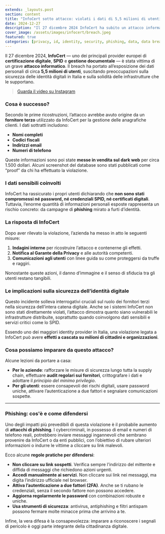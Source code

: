 ```yaml
---
extends: _layouts.post
section: content
title: "InfoCert sotto attacco: violati i dati di 5,5 milioni di utenti"
date: 2024-12-27
description: "Il 27 dicembre 2024 InfoCert ha subito un attacco informatico: esposti i dati personali di 5,5 milioni di utenti, tra cui email e codici fiscali."
cover_image: /assets/images/infocert/breach.jpeg
featured: true
categories: [privacy, id, identity, security, phishing, data, data breach, security breach, Cybersecurity, Digital identity, SPID, Data theft]
---
```


<p>Il 27 dicembre 2024, <strong>InfoCert</strong> — uno dei principali provider europei di <strong>certificazione digitale</strong>, <strong>SPID</strong> e <strong>gestione documentale</strong> — è stata vittima di un grave <strong>attacco informatico</strong>. Il breach ha portato all’esposizione dei dati personali di circa <strong>5,5 milioni di utenti</strong>, suscitando preoccupazioni sulla sicurezza delle identità digitali in Italia e sulla solidità delle infrastrutture che le supportano.</p>

<blockquote><p><a href="https://www.instagram.com/reel/DEqGqmZsx1R/" target="_blank" rel="noopener">Guarda il video su Instagram</a></p></blockquote>

### Cosa è successo?

<p>Secondo le prime ricostruzioni, l’attacco avrebbe avuto origine da un <strong>fornitore terzo</strong> utilizzato da InfoCert per la gestione delle anagrafiche clienti. I dati sottratti includono:</p>

<ul>
  <li><strong>Nomi completi</strong></li>
  <li><strong>Codici fiscali</strong></li>
  <li><strong>Indirizzi email</strong></li>
  <li><strong>Numeri di telefono</strong></li>
</ul>

<p>Queste informazioni sono poi state <strong>messe in vendita sul dark web</strong> per circa 1.500 dollari. Alcuni screenshot del database sono stati pubblicati come “proof” da chi ha effettuato la violazione.</p>

### I dati sensibili coinvolti

<p>InfoCert ha rassicurato i propri utenti dichiarando che <strong>non sono stati compromessi né password, né credenziali SPID, né certificati digitali</strong>. Tuttavia, l’enorme quantità di informazioni personali esposte rappresenta un rischio concreto: da campagne di <strong>phishing</strong> mirato a furti d’identità.</p>

### La risposta di InfoCert

<p>Dopo aver rilevato la violazione, l’azienda ha messo in atto le seguenti misure:</p>

<ol>
  <li><strong>Indagini interne</strong> per ricostruire l’attacco e contenerne gli effetti.</li>
  <li><strong>Notifica al Garante della Privacy</strong> e alle autorità competenti.</li>
  <li><strong>Comunicazioni agli utenti</strong> con linee guida su come proteggersi da truffe e raggiri.</li>
</ol>

<p>Nonostante queste azioni, il danno d’immagine e il senso di sfiducia tra gli utenti restano tangibili.</p>

### Le implicazioni sulla sicurezza dell’identità digitale

<p>Questo incidente solleva interrogativi cruciali sul ruolo dei fornitori terzi nella sicurezza dell’intera catena digitale. Anche se i sistemi InfoCert non sono stati direttamente violati, l’attacco dimostra quanto siano vulnerabili le infrastrutture distribuite, soprattutto quando coinvolgono dati sensibili e servizi critici come lo SPID.</p>

<p>Essendo uno dei maggiori identity provider in Italia, una violazione legata a InfoCert può avere <strong>effetti a cascata su milioni di cittadini e organizzazioni</strong>.</p>

### Cosa possiamo imparare da questo attacco?

<p>Alcune lezioni da portare a casa:</p>

<ul>
  <li><strong>Per le aziende</strong>: rafforzare le misure di sicurezza lungo tutta la supply chain, effettuare <strong>audit regolari sui fornitori</strong>, crittografare i dati e adottare il <em>principio del minimo privilegio</em>.</li>
  <li><strong>Per gli utenti</strong>: essere consapevoli dei rischi digitali, usare password uniche, attivare l’autenticazione a due fattori e segnalare comunicazioni sospette.</li>
</ul>

<hr>

### Phishing: cos'è e come difendersi

<p>Uno degli impatti più prevedibili di questa violazione è il probabile aumento di <strong>attacchi di phishing</strong>. I cybercriminali, in possesso di email e numeri di telefono reali, potrebbero inviare messaggi ingannevoli che sembrano provenire da InfoCert o da enti pubblici, con l’obiettivo di rubare ulteriori informazioni o indurre le vittime a cliccare su link malevoli.</p>

<p>Ecco alcune <strong>regole pratiche per difendersi</strong>:</p>

<ul>
  <li><strong>Non cliccare su link sospetti</strong>. Verifica sempre l'indirizzo del mittente e diffida di messaggi che richiedono azioni urgenti.</li>
  <li><strong>Accedi manualmente ai servizi</strong>. Non cliccare sui link nei messaggi, ma digita l’indirizzo ufficiale nel browser.</li>
  <li><strong>Attiva l’autenticazione a due fattori (2FA)</strong>. Anche se ti rubano le credenziali, senza il secondo fattore non possono accedere.</li>
  <li><strong>Aggiorna regolarmente le password</strong> con combinazioni robuste e uniche.</li>
  <li><strong>Usa strumenti di sicurezza</strong>: antivirus, antiphishing e filtri antispam possono fermare molte minacce prima che arrivino a te.</li>
</ul>

<p>Infine, la vera difesa è la consapevolezza: imparare a riconoscere i segnali di pericolo è oggi parte integrante della cittadinanza digitale.</p>